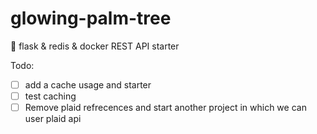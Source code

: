 # glowing-palm-tree
🌴 flask &amp; redis &amp; docker REST API starter

Todo:
- [ ] add a cache usage and starter 
- [ ] test caching
- [ ] Remove plaid refrecences and start another project in which we can user plaid api